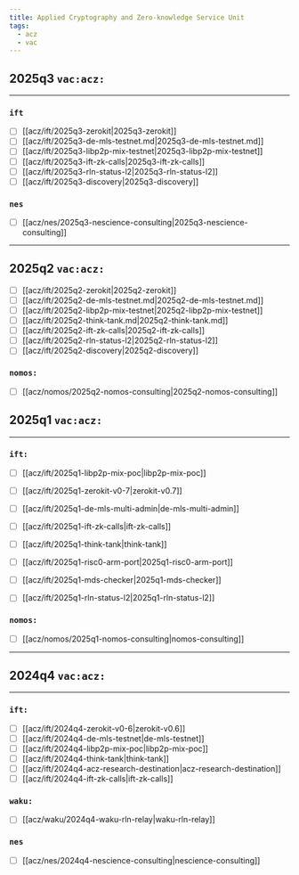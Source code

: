 ```yaml
---
title: Applied Cryptography and Zero-knowledge Service Unit
tags:
  - acz
  - vac
---
```


## 2025q3 `vac:acz:`
---

### `ift`
* [ ] [[acz/ift/2025q3-zerokit|2025q3-zerokit]]
* [ ] [[acz/ift/2025q3-de-mls-testnet.md|2025q3-de-mls-testnet.md]]
* [ ] [[acz/ift/2025q3-libp2p-mix-testnet|2025q3-libp2p-mix-testnet]]
* [ ] [[acz/ift/2025q3-ift-zk-calls|2025q3-ift-zk-calls]]
* [ ] [[acz/ift/2025q3-rln-status-l2|2025q3-rln-status-l2]]
* [ ] [[acz/ift/2025q3-discovery|2025q3-discovery]]

### `nes`
* [ ] [[acz/nes/2025q3-nescience-consulting|2025q3-nescience-consulting]]


---
## 2025q2 `vac:acz:`
* [ ] [[acz/ift/2025q2-zerokit|2025q2-zerokit]]
* [ ] [[acz/ift/2025q2-de-mls-testnet.md|2025q2-de-mls-testnet.md]]
* [ ] [[acz/ift/2025q2-libp2p-mix-testnet|2025q2-libp2p-mix-testnet]]
* [ ] [[acz/ift/2025q2-think-tank.md|2025q2-think-tank.md]]
* [ ] [[acz/ift/2025q2-ift-zk-calls|2025q2-ift-zk-calls]]
* [ ] [[acz/ift/2025q2-rln-status-l2|2025q2-rln-status-l2]]
* [ ] [[acz/ift/2025q2-discovery|2025q2-discovery]]

### `nomos:`

* [ ] [[acz/nomos/2025q2-nomos-consulting|2025q2-nomos-consulting]]



## 2025q1 `vac:acz:`
---

### `ift:`
* [ ] [[acz/ift/2025q1-libp2p-mix-poc|libp2p-mix-poc]]
* [ ] [[acz/ift/2025q1-zerokit-v0-7|zerokit-v0.7]]
* [ ] [[acz/ift/2025q1-de-mls-multi-admin|de-mls-multi-admin]]
* [ ] [[acz/ift/2025q1-ift-zk-calls|ift-zk-calls]]
* [ ] [[acz/ift/2025q1-think-tank|think-tank]]
* [ ] [[acz/ift/2025q1-risc0-arm-port|2025q1-risc0-arm-port]]
* [ ] [[acz/ift/2025q1-mds-checker|2025q1-mds-checker]]
* [ ] [[acz/ift/2025q1-rln-status-l2|2025q1-rln-status-l2]]


### `nomos:`

* [ ] [[acz/nomos/2025q1-nomos-consulting|nomos-consulting]]

---

## 2024q4 `vac:acz:`
---

### `ift:`
* [ ] [[acz/ift/2024q4-zerokit-v0-6|zerokit-v0.6]]
* [ ] [[acz/ift/2024q4-de-mls-testnet|de-mls-testnet]]
* [ ] [[acz/ift/2024q4-libp2p-mix-poc|libp2p-mix-poc]]
* [ ] [[acz/ift/2024q4-think-tank|think-tank]]
* [ ] [[acz/ift/2024q4-acz-research-destination|acz-research-destination]]
* [ ] [[acz/ift/2024q4-ift-zk-calls|ift-zk-calls]]

### `waku:`

* [ ] [[acz/waku/2024q4-waku-rln-relay|waku-rln-relay]]

### `nes`
* [ ] [[acz/nes/2024q4-nescience-consulting|nescience-consulting]]